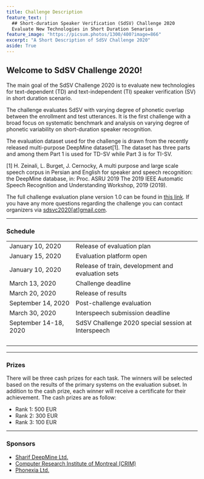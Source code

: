 ```yaml
---
title: Challenge Description
feature_text: |
  ## Short-duration Speaker Verification (SdSV) Challenge 2020
  Evaluate New Technologies in Short Duration Senarios
feature_image: "https://picsum.photos/1300/400?image=866"
excerpt: "A Short Description of SdSV Challenge 2020"
aside: True
---
```


## Welcome to SdSV Challenge 2020! 

The main goal of the SdSV Challenge 2020 is to evaluate new technologies for text-dependent (TD) and text-independent (TI) speaker verification (SV) in short duration scenario.

The challenge evaluates SdSV with varying degree of phonetic overlap between the enrollment and test utterances. It is the first challenge with a broad focus on systematic benchmark and analysis on varying degree of phonetic variability on short-duration speaker recognition.

The evaluation dataset used for the challenge is drawn from the recently released multi-purpose DeepMine dataset[1]. The dataset has three parts and among them Part 1 is used for TD-SV while Part 3 is for TI-SV.

[1] H. Zeinali, L. Burget, J. Cernocky, A multi purpose and large scale speech corpus in Persian and English for speaker and speech recognition:  the DeepMine database, in:  Proc. ASRU 2019 The 2019 IEEE Automatic Speech Recognition and Understanding Workshop, 2019 (2019).

The full challenge evaluation plane version 1.0 can be found in [this link](/assets/SdSV_Challenge_Evaluation_Plan.pdf). If you have any more questions regarding the challenge you can contact organizers via [sdsvc2020\[at\]gmail.com](mailto:sdsvc2020\[at\]gmail.com).

---
### Schedule
<table border="0">
 <tr>
    <td>
    January 10, 2020
    </td>
    <td>
    Release of evaluation plan
    </td>
 </tr>
 <tr>
    <td>
    January 15, 2020
    </td>
    <td>
    Evaluation platform open
    </td>
 </tr>
 <tr>
    <td>
    January 10, 2020
    </td>
    <td>
    Release of train, development and evaluation sets
    </td>
 </tr>
 <tr>
    <td>
    March 13, 2020 
    </td>
    <td>
    Challenge deadline
    </td>
 </tr>
 <tr>
    <td>
    March 20, 2020 
    </td>
    <td>
    Release of results
    </td>
 </tr>
 <tr>
    <td>
    September 14, 2020
    </td>
    <td>
    Post-challenge evaluation
    </td>
 </tr>
 <tr>
    <td>
    March 30, 2020 
    </td>
    <td>
    Interspeech submission deadline
    </td>
 </tr>
 <tr>
    <td>
    September 14-18, 2020
    </td>
    <td>
    SdSV Challenge 2020 special session at Interspeech
    </td>
 </tr>
 <tr><td> &nbsp; </td></tr>
</table>


---
### Prizes
There will be three cash prizes for each task. The winners will be selected based on the results of the primary systems on the evaluation subset. In addition to the cash prize, each winner will receive a certificate for their achievement. The cash prizes are as follow:
- Rank 1: 500 EUR
- Rank 2: 300 EUR
- Rank 3: 100 EUR

---
### Sponsors
- [Sharif DeepMine Ltd.](http://deepmine.ir/)
- [Computer Research Institute of Montreal (CRIM)](https://www.crim.ca/en)
- [Phonexia Ltd.](https://www.phonexia.com)


















